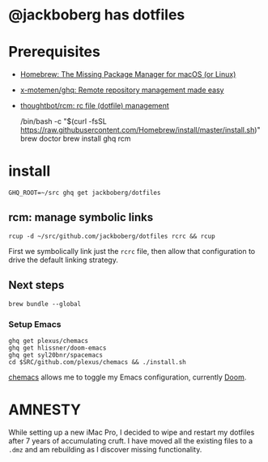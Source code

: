 # @jackboberg has dotfiles

# Prerequisites

- [Homebrew: The Missing Package Manager for macOS (or Linux)](https://brew.sh/)
- [x-motemen/ghq: Remote repository management made easy](https://github.com/x-motemen/ghq)
- [thoughtbot/rcm: rc file (dotfile) management](https://github.com/thoughtbot/rcm)

    /bin/bash -c "$(curl -fsSL https://raw.githubusercontent.com/Homebrew/install/master/install.sh)"
    brew doctor
    brew install ghq rcm

# install
    
    GHQ_ROOT=~/src ghq get jackboberg/dotfiles

## rcm: manage symbolic links 

    rcup -d ~/src/github.com/jackboberg/dotfiles rcrc && rcup
    
First we symbolically link just the `rcrc` file, then allow that configuration
to drive the default linking strategy. 

## Next steps

    brew bundle --global
    
### Setup Emacs

    ghq get plexus/chemacs
    ghq get hlissner/doom-emacs
    ghq get syl20bnr/spacemacs
    cd $SRC/github.com/plexus/chemacs && ./install.sh
    
[chemacs](https://github.com/plexus/chemacs) allows me to toggle my Emacs
configuration, currently [Doom](https://github.com/hlissner/doom-emacs).


# AMNESTY

While setting up a new iMac Pro, I decided to wipe and restart my dotfiles after
7 years of accumulating cruft. I have moved all the existing files to a `.dmz`
and am rebuilding as I discover missing functionality.
